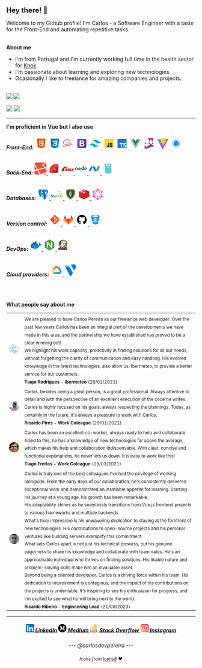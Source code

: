 <p style="padding-top: 12px; text-align: center;">
    <h2 style="font-size: 18.5px;">Hey there! 👋</h2>
</p>

<section>
    Welcome to my Github profile! I'm Carlos - a Software Engineer with a taste for the Front-End and automating repetitive tasks.
</section>

<br>

<strong>About me</strong>

- I'm from Portugal and I'm currently working full time in the health sector for <a href="https://knokcare.com/">Knok</a>. <br>
- I'm passionate about learning and exploring new technologies. <br>
- Ocasionally I like to freelance for amazing companies and projects. <br>

<br>

<strong>
    <img src="https://img.shields.io/github/followers/carlosdevpereira?color=%2342b984&style=for-the-badge"/>
    <img src="https://api.visitorbadge.io/api/visitors?path=https%3A%2F%2Fgithub.com%2Fcarlosdevpereira%2Fcarlosdevpereira&countColor=%2342b984&labelStyle=upper"/>
</strong>

<p>
    <img src ="https://github-readme-stats.vercel.app/api/top-langs/?username=carlosdevpereira&layout=compact&hide_border=true&langs_count=8&hide=jupyter%20notebook,tex,css&theme=vue" width="38%">
    <img src ="https://github-readme-streak-stats.herokuapp.com?user=carlosdevpereira&hide_border=true&theme=vue">
</p>

<hr>

<section>
    <strong>I'm proficient in Vue but I also use</strong>
    <h6>
        <strong>Front-End:</strong>
        <a href="https://wikipedia.org/wiki/HTML5"title="HTML 5">
            <img width="32px" height="32px" src="assets/img/tech/html.svg">
        </a>
        <a href="https://wikipedia.org/wiki/CSS3"title="CSS 3">
            <img width="32px" height="32px" src="assets/img/tech/css3.svg">
        </a>
        <a href="https://sass-lang.com/"title="SASS/SCSS">
            <img width="32px" height="32px" src="assets/img/tech/sass.svg">
        </a>
        <a href="https://getbootstrap.com/"title="Bootstrap">
            <img width="32px" height="32px" src="assets/img/tech/bootstrap.svg">
        </a>
        <a href="https://tailwindcss.com/"title="Tailwind">
            <img width="32px" height="32px" src="assets/img/tech/tailwind.svg">
        </a>
        <a href="https://developer.mozilla.org/en-US/docs/Web/JavaScript"title="Javascript">
            <img width="32px" height="32px" src="assets/img/tech/javascript.svg">
        </a>
        <a href="https://www.typescriptlang.org/"title="Typescript">
            <img width="32px" height="32px" src="assets/img/tech/typescript.svg">
        </a>
        <a href="https://vuejs.org/"title="Vue">
            <img width="32px" height="32px" src="assets/img/tech/vue.svg">
        </a>
        <a href="https://jestjs.io/"title="Jest">
            <img width="32px" height="32px" src="assets/img/tech/jest.png">
        </a>
        <a href="https://vitejs.dev/"title="Vite">
            <img width="32px" height="32px" src="assets/img/tech/vite.svg">
        </a>
        <a href="https://webpack.js.org/"title="Webpack">
            <img width="32px" height="32px" src="assets/img/tech/webpack.svg">
        </a>
    </h6>
    <h6>
        <strong>Back-End:</strong>
        <a href="https://laravel.com/"title="Laravel">
            <img width="32px" height="32px" src="assets/img/tech/laravel.png">
        </a>
        <a href="https://www.ruby-lang.org/"title="Ruby">
            <img width="32px" height="32px" src="assets/img/tech/ruby.svg">
        </a>
        <a href="https://rubyonrails.org/"title="Rails (Ruby on Rails)">
            <img width="32px" height="32px" src="assets/img/tech/rails.png">
        </a>
        <a href="https://nodejs.org/"title="NodeJs">
            <img width="32px" height="32px" src="assets/img/tech/nodejs.svg">
        </a>
        <a href="https://dotnet.microsoft.com/en-us/"title=".NET Core">
            <img width="32px" height="32px" src="assets/img/tech/dotnet.svg">
        </a>
        <a href="https://go.dev/"title="Golang">
            <img width="32px" height="32px" src="assets/img/tech/golang.svg">
        </a>
    </h6>
    <h6>
        <strong>Databases:</strong>
        <a href="https://www.postgresql.org/"title="PostgreSQL">
            <img width="32px" height="32px" src="assets/img/tech/postgresql.svg">
        </a>
        <a href="https://www.mysql.com/"title="MySql">
            <img width="32px" height="32px" src="assets/img/tech/mysql.svg">
        </a>
        <a href="https://www.mongodb.com/"title="MongoDB">
            <img width="32px" height="32px" src="assets/img/tech/mongodb.svg">
        </a>
        <a href="https://redis.io/"title="Redis">
            <img width="32px" height="32px" src="assets/img/tech/redis.svg">
        </a>
        <a href="https://graphql.org/"title="GraphQL">
            <img width="32px" height="32px" src="assets/img/tech/graphql.svg">
        </a>
    </h6>
    <h6>
        <strong>Version control:</strong>
        <a href="https://git-scm.com/"title="Git">
            <img width="32px" height="32px" src="assets/img/tech/git.svg">
        </a>
        <a href="https://gitlab.com/"title="Gitlab">
            <img width="32px" height="32px" src="assets/img/tech/gitlab.svg">
        </a>
        <a href="https://github.com/carlosdevpereira"title="Github">
            <img width="32px" height="32px" src="assets/img/tech/github.svg">
        </a>
        <a href="https://bitbucket.org/"title="Bitbucket">
            <img width="32px" height="32px" src="assets/img/tech/bitbucket.svg">
        </a>
    </h6>
    <h6>
        <strong>DevOps:</strong>
        <a href="https://www.docker.com/"title="Docker">
            <img width="32px" height="32px" src="assets/img/tech/docker.svg">
        </a>
        <a href="https://www.nginx.com/"title="Nginx">
            <img width="32px" height="32px" src="assets/img/tech/nginx.svg">
        </a>
        <a href="https://www.jenkins.io/"title="Jenkins">
            <img width="32px" height="32px" src="assets/img/tech/jenkins.svg">
        </a>
    </h6>
    <h6>
        <strong>Cloud providers:</strong>
        <a href="https://cloud.google.com/gcp"title="Google Cloud">
            <img width="32px" height="32px" src="assets/img/tech/google-cloud.svg">
        </a>
        <a href="https://www.vultr.com/?ref=7008860"title="Vultr">
            <img width="32px" height="32px" src="assets/img/tech/vultr.svg">
        </a>
    </h6>
</section>

<br>

<strong>What people say about me</strong>

<table>
    <tr>
        <td><img src="assets/img/testimonials/ibermeteo-logo.webp" width="120px" align="middle" /></td>
        <td>
            <sub>We are pleased to have Carlos Pereira as our freelance web developer. Over the past few years Carlos has been an integral part of the developments we have made in this area, and the partnership we have established has proved to be a clear winning bet! <br>
We highlight his work capacity, proactivity in finding solutions for all our needs, without forgetting the clarity of communication and easy handling. His evolved knowledge in the latest technologies, also allow us, Ibermeteo, to provide a better service for our customers.
            </sub> <br>
            <sub><b>Tiago Rodrigues - Ibermeteo</b></sub> <sub>(29/01/2021)</sub>
        </td>
    </tr>
    <tr>
        <td align="center"><img src="assets/img/testimonials/ricardo-pires.webp" width="120px" align="middle"/></td>
        <td>
            <sub>Carlos, besides being a great person, is a great professional. Always attentive to detail and with the perspective of an excellent execution of the code he writes. Carlos is highly focused on his goals, always respecting the plannings. Today, as certainly in the future, it's always a pleasure to work with Carlos.
            </sub> <br>
            <sub><b>Ricardo Pires - Work Coleague</b></sub> <sub>(29/01/2021)</sub>
        </td>
    </tr>
    <tr>
        <td><img src="assets/img/testimonials/tiago-freitas.webp" width="120px" align="middle"/></td>
        <td>
            <sub>Carlos has been an excellent co-worker, always ready to help and collaborate. Allied to this, he has a knowledge of new technologies far above the average, which makes his help and collaboration indispensable.
With clear, concise and functional explanations, he never lets us down. It is easy to work like this!
            </sub> <br>
            <sub><b>Tiago Freitas - Work Coleague</b></sub> <sub>(08/03/2021)</sub>
        </td>
    </tr>
     <tr>
        <td><img src="assets/img/testimonials/ricardo-ribeiro.webp" width="120px" align="middle"/></td>
        <td>
            <sub>Carlos is truly one of the best colleagues I've had the privilege of working alongside. From the early days of our collaboration, he's consistently delivered exceptional work and demonstrated an insatiable appetite for learning. Starting his journey at a young age, his growth has been remarkable.
<br/> His adaptability shines as he seamlessly transitions from Vue.js frontend projects to various frameworks and multiple backends. <br/> What's truly impressive is his unwavering dedication to staying at the forefront of new technologies. His contributions to open-source projects and his personal ventures like building servers exemplify this commitment.
<br/> What sets Carlos apart is not just his technical prowess, but his genuine eagerness to share his knowledge and collaborate with teammates. He's an approachable individual who thrives on finding solutions. His likable nature and problem-solving skills make him an invaluable asset.
<br/> Beyond being a talented developer, Carlos is a driving force within his team. His dedication to improvement is contagious, and the impact of his contributions on the projects is undeniable. It's inspiring to see his enthusiasm for progress, and I'm excited to see what he will bring next to the world.
            </sub> <br>
            <sub><b>Ricardo Ribeiro - Engineering Lead</b></sub> <sub>(21/08/2023)</sub>
        </td>
    </tr>
</table>

<hr>

<h5 align="center">
    <a href="https://www.linkedin.com/in/carlosdevpereira/" target="_blank" title="LinkedIn Profile">
        <img width="22px" src="assets/img/social/linkedin.png">
        LinkedIn
    </a>
    <a href="https://medium.com/@carlosdevpereira" target="_blank" title="Medium Profile">
        <img width="22px" src="assets/img/social/medium.png">
        Medium
    </a>
    <a href="https://stackoverflow.com/users/6718719/carlosdevpereira" target="_blank" title="Stack Overflow Profile">
        <img width="22px" src="assets/img/social/stack-overflow.png"> 
        Stack Overflow
    </a>
    <a href="https://www.instagram.com/carlosdevpereira/" target="_blank" title="Instagram Profile">
        <img width="22px" src="assets/img/social/instagram.png">
        Instagram
    </a>
    <h6 align="center">
        --- @carlosdevpereira ---
        <p align="center">
            <sub>
                Icons from <a href="https://icons8.com/">Icons8</a> ❤️
            </sub>
        </p>
    </h6>
</h5>
